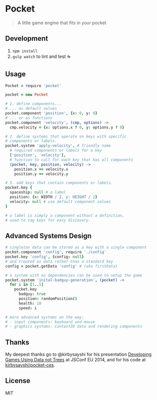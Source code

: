 Pocket
======

> A little game engine that fits in your pocket

## Development
1. `npm install`
2. `gulp watch` to lint and test :coffee:

## Usage
```coffeescript
Pocket = require 'pocket'

pocket = new Pocket

# 1. define components...
# ... as default values
pocket.component 'position', {x: 0, y: 0}
# ... or as functions
pocket.component 'velocity', (cmp, options) ->
  cmp.velocity = {x: options.x ? 0, y: options.y ? 0}

# 2. define systems that operate on keys with specific
# components or labels.
pocket.system 'apply-velocity', # friendly name
  # required components or labels for a key
  ['position', 'velocity'],
  # function to call for each key that has all components
  (pocket, key, position, velocity) ->
    position.x += velocity.x
    position.y += velocity.y

# 3. add keys that contain components or labels.
pocket.key {
  spaceship: null # a label
  position: {x: WIDTH / 2, y: HEIGHT / 2}
  velocity: null # use default component values
}

# a label is simply a component without a definition,
# used to tag keys for easy discovery.
```

## Advanced Systems Design
```coffeescript
# singleton data can be stored as a key with a single component
pocket.component 'config', require './config'
pocket.key 'config', {config: null}
# and treated as data rather than a standard key
config = pocket.getData 'config' # (aka firstData)

# a system with no dependencies can be used to setup the game
pocket.system 'inital-badguy-generation', (pocket) ->
  for i in [1..5]
    pocket.key
      badguy: true
      position: randomPosition()
      health: 10
      speed: i

# more advanced systems on the way:
# - input components: keyboard and mouse
# - graphics systems: Context2D data and rendering components
```

## Thanks
My deepest thanks go to @kirbysayshi for his presentation
[Developing Games Using Data not Trees](http://2014.jsconf.eu/speakers/#/speakers/drew-petersen-developing-games-using-data-not-trees) at JSConf EU 2014,
and for his code at [kirbysayshi/pocket-ces](/kirbysayshi/pocket-ces).

## License
MIT
